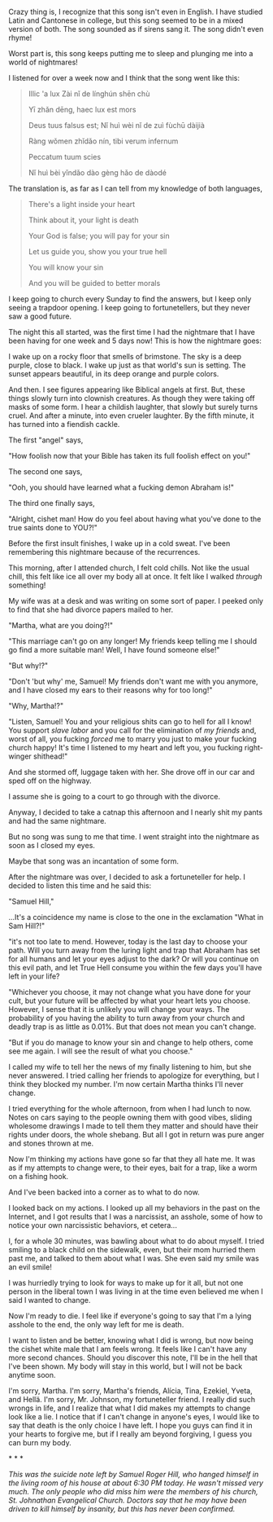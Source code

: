 Crazy thing is, I recognize that this song isn't even in English. I have studied Latin and Cantonese in college, but this song seemed to be in a mixed version of both. The song sounded as if sirens sang it. The song didn't even rhyme!

Worst part is, this song keeps putting me to sleep and plunging me into a world of nightmares!

I listened for over a week now and I think that the song went like this:

>Illic 'a lux Zài nǐ de línghún shēn chù  
>  
>Yī zhǎn dēng, haec lux est mors  
>  
>Deus tuus falsus est; Nǐ huì wèi nǐ de zuì fùchū dàijià   
>  
>Ràng wǒmen zhǐdǎo nín, tibi verum infernum   
>  
>Peccatum tuum scies   
>  
> Nǐ huì bèi yǐndǎo dào gèng hǎo de dàodé 

The translation is, as far as I can tell from my knowledge of both languages,

>There's a light inside your heart  
>  
>Think about it, your light is death  
>  
>Your God is false; you will pay for your sin  
>  
>Let us guide you, show you your true hell  
>  
>You will know your sin  
>  
>And you will be guided to better morals

I keep going to church every Sunday to find the answers, but I keep only seeing a trapdoor opening. I keep going to fortunetellers, but they never saw a good future.

The night this all started, was the first time I had the nightmare that I have been having for one week and 5 days now! This is how the nightmare goes:

I wake up on a rocky floor that smells of brimstone. The sky is a deep purple, close to black. I wake up just as that world's sun is setting. The sunset appears beautiful, in its deep orange and purple colors.

And then. I see figures appearing like Biblical angels at first. But, these things slowly turn into clownish creatures. As though they were taking off masks of some form. I hear a childish laughter, that slowly but surely turns cruel. And after a minute, into even crueler laughter. By the fifth minute, it has turned into a fiendish cackle.

The first "angel" says,

"How foolish now that your Bible has taken its full foolish effect on you!"

The second one says,

"Ooh, you should have learned what a fucking demon Abraham is!"

The third one finally says,

"Alright, cishet man! How do you feel about having what you've done to the true saints done to YOU?!"

Before the first insult finishes, I wake up in a cold sweat. I've been remembering this nightmare because of the recurrences.

This morning, after I attended church, I felt cold chills. Not like the usual chill, this felt like ice all over my body all at once. It felt like I walked *through* something!

My wife was at a desk and was writing on some sort of paper. I peeked only to find that she had divorce papers mailed to her.

"Martha, what are you doing?!"

"This marriage can't go on any longer! My friends keep telling me I should go find a more suitable man! Well, I have found someone else!"

"But why!?"

"Don't 'but why' me, Samuel! My friends don't want me with you anymore, and I have closed my ears to their reasons why for too long!"

"Why, Martha!?"

"Listen, Samuel! You and your religious shits can go to hell for all I know! You support *slave labor* and you call for the elimination of *my friends* and, worst of all, you fucking *forced* me to marry you just to make your fucking church happy! It's time I listened to my heart and left you, you fucking right-winger shithead!"

And she stormed off, luggage taken with her. She drove off in our car and sped off on the highway.

I assume she is going to a court to go through with the divorce.

Anyway, I decided to take a catnap this afternoon and I nearly shit my pants and had the same nightmare.

But no song was sung to me that time. I went straight into the nightmare as soon as I closed my eyes.

Maybe that song was an incantation of some form.

After the nightmare was over, I decided to ask a fortuneteller for help. I decided to listen this time and he said this:

"Samuel Hill,"

...It's a coincidence my name is close to the one in the exclamation "What in Sam Hill?!"

"it's not too late to mend. However, today is the last day to choose your path. Will you turn away from the luring light and trap that Abraham has set for all humans and let your eyes adjust to the dark? Or will you continue on this evil path, and let True Hell consume you within the few days you'll have left in your life?

"Whichever you choose, it may not change what you have done for your cult, but your future will be affected by what your heart lets you choose. However, I sense that it is unlikely you will change your ways. The probability of you having the ability to turn away from your church and deadly trap is as little as 0.01%. But that does not mean you can't change.

"But if you do manage to know your sin and change to help others, come see me again. I will see the result of what you choose."

I called my wife to tell her the news of my finally listening to him, but she never answered. I tried calling her friends to apologize for everything, but I think they blocked my number. I'm now certain Martha thinks I'll never change.

I tried everything for the whole afternoon, from when I had lunch to now. Notes on cars saying to the people owning them with good vibes, sliding wholesome drawings I made to tell them they matter and should have their rights under doors, the whole shebang. But all I got in return was pure anger and stones thrown at me.

Now I'm thinking my actions have gone so far that they all hate me. It was as if my attempts to change were, to their eyes, bait for a trap, like a worm on a fishing hook.

And I've been backed into a corner as to what to do now.

I looked back on my actions. I looked up all my behaviors in the past on the Internet, and I got results that I was a narcissist, an asshole, some of how to notice your own narcissistic behaviors, et cetera...

I, for a whole 30 minutes, was bawling about what to do about myself. I tried smiling to a black child on the sidewalk, even, but their mom hurried them past me, and talked to them about what I was. She even said my smile was an evil smile!

I was hurriedly trying to look for ways to make up for it all, but not one person in the liberal town I was living in at the time even believed me when I said I wanted to change.

Now I'm ready to die. I feel like if everyone's going to say that I'm a lying asshole to the end, the only way left for me is death.

I want to listen and be better, knowing what I did is wrong, but now being the cishet white male that I am feels wrong. It feels like I can't have any more second chances. Should you discover this note, I'll be in the hell that I've been shown. My body will stay in this world, but I will not be back anytime soon.

I'm sorry, Martha. I'm sorry, Martha's friends, Alícia, Tina, Ezekiel, Yveta, and Hellä. I'm sorry, Mr. Johnson, my fortuneteller friend. I really did such wrongs in life, and I realize that what I did makes my attempts to change look like a lie. I notice that if I can't change in anyone's eyes, I would like to say that death is the only choice I have left. I hope you guys can find it in your hearts to forgive me, but if I really am beyond forgiving, I guess you can burn my body.

\* \* \*

*This was the suicide note left by Samuel Roger Hill, who hanged himself in the living room of his house at about 6:30 PM today. He wasn't missed very much. The only people who did miss him were the members of his church, St. Johnathan Evangelical Church. Doctors say that he may have been driven to kill himself by insanity, but this has never been confirmed.*